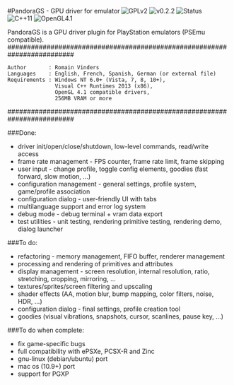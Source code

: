 #PandoraGS - GPU driver for emulator
![GPLv2](https://img.shields.io/badge/license-GPL2-blue.svg)
![v0.2.2](https://img.shields.io/badge/latest-v0.2.2-blue.svg)
![Status](https://img.shields.io/badge/status-not_ready-red.svg)
<br/>
![C++11](https://img.shields.io/badge/language-C++11-lightgrey.svg)
![OpenGL4.1](https://img.shields.io/badge/api-OpenGL_4.1-lightgrey.svg)

PandoraGS is a GPU driver plugin for PlayStation emulators (PSEmu compatible).
#########################################################################

    Author       : Romain Vinders
    Languages    : English, French, Spanish, German (or external file)
    Requirements : Windows NT 6.0+ (Vista, 7, 8, 10+),
                   Visual C++ Runtimes 2013 (x86),
                   OpenGL 4.1 compatible drivers,
                   256MB VRAM or more

#########################################################################

###Done:
* driver init/open/close/shutdown, low-level commands, read/write access
* frame rate management - FPS counter, frame rate limit, frame skipping
* user input - change profile, toggle config elements, goodies (fast forward, slow motion, ...)
* configuration management - general settings, profile system, game/profile association
* configuration dialog - user-friendly UI with tabs
* multilanguage support and error log system
* debug mode - debug terminal + vram data export
* test utilities - unit testing, rendering primitive testing, rendering demo, dialog launcher

###To do:
* refactoring - memory management, FIFO buffer, renderer management
* processing and rendering of primitives and attributes
* display management - screen resolution, internal resolution, ratio, stretching, cropping, mirroring, ...
* textures/sprites/screen filtering and upscaling
* shader effects (AA, motion blur, bump mapping, color filters, noise, HDR, ...)
* configuration dialog - final settings, profile creation tool
* goodies (visual vibrations, snapshots, cursor, scanlines, pause key, ...)

###To do when complete:
* fix game-specific bugs
* full compatibility with ePSXe, PCSX-R and Zinc
* gnu-linux (debian/ubuntu) port
* mac os (10.9+) port
* support for PGXP
